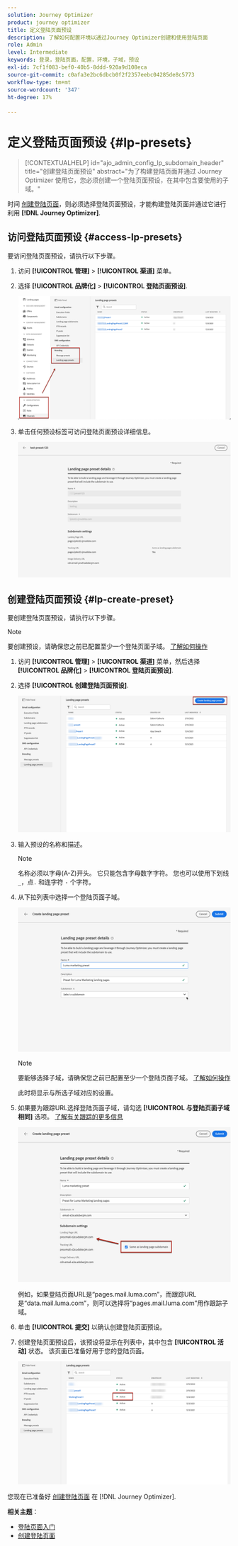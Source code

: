 ```yaml
---
solution: Journey Optimizer
product: journey optimizer
title: 定义登陆页面预设
description: 了解如何配置环境以通过Journey Optimizer创建和使用登陆页面
role: Admin
level: Intermediate
keywords: 登录，登陆页面，配置，环境，子域，预设
exl-id: 7cf1f083-bef0-40b5-8ddd-920a9d108eca
source-git-commit: c0afa3e2bc6dbcb0f2f2357eebc04285de8c5773
workflow-type: tm+mt
source-wordcount: '347'
ht-degree: 17%

---
```


# 定义登陆页面预设 {#lp-presets}

>[!CONTEXTUALHELP]
>id="ajo_admin_config_lp_subdomain_header"
>title="创建登陆页面预设"
>abstract="为了构建登陆页面并通过 Journey Optimizer 使用它，您必须创建一个登陆页面预设，在其中包含要使用的子域。"

时间 [创建登陆页面](../landing-pages/create-lp.md#create-a-lp)，则必须选择登陆页面预设，才能构建登陆页面并通过它进行利用 **[!DNL Journey Optimizer]**.

## 访问登陆页面预设 {#access-lp-presets}

要访问登陆页面预设，请执行以下步骤。

1. 访问 **[!UICONTROL 管理]** > **[!UICONTROL 渠道]** 菜单。

1. 选择 **[!UICONTROL 品牌化]** > **[!UICONTROL 登陆页面预设]**.

   ![](assets/lp_presets-access.png)

1. 单击任何预设标签可访问登陆页面预设详细信息。

   ![](assets/lp_preset-details.png)

## 创建登陆页面预设 {#lp-create-preset}

要创建登陆页面预设，请执行以下步骤。

>[!NOTE]
>
>要创建预设，请确保您之前已配置至少一个登陆页面子域。 [了解如何操作](lp-subdomains.md)

1. 访问 **[!UICONTROL 管理]** > **[!UICONTROL 渠道]** 菜单，然后选择 **[!UICONTROL 品牌化]** > **[!UICONTROL 登陆页面预设]**.

1. 选择 **[!UICONTROL 创建登陆页面预设]**.

   ![](assets/lp_create-preset-temp.png)

1. 输入预设的名称和描述。

   >[!NOTE]
   >
   > 名称必须以字母(A-Z)开头。 它只能包含字母数字字符。 您也可以使用下划线 `_`，点`.` 和连字符 `-` 个字符。

1. 从下拉列表中选择一个登陆页面子域。

   ![](assets/lp_preset-subdomain.png)

   >[!NOTE]
   >
   >要能够选择子域，请确保您之前已配置至少一个登陆页面子域。 [了解如何操作](#lp-subdomains)

   此时将显示与所选子域对应的设置。

1. 如果要为跟踪URL选择登陆页面子域，请勾选 **[!UICONTROL 与登陆页面子域相同]** 选项。 [了解有关跟踪的更多信息](../email/message-tracking.md)

   ![](assets/lp_preset-subdomain-settings-same.png)

   例如，如果登陆页面URL是“pages.mail.luma.com”，而跟踪URL是“data.mail.luma.com”，则可以选择将“pages.mail.luma.com”用作跟踪子域。

1. 单击 **[!UICONTROL 提交]** 以确认创建登陆页面预设。 <!--You can also save the preset as draft and resume its configuration later on.-->

   <!--![](assets/lp_preset-subdomain-settings-submit.png)-->

1. 创建登陆页面预设后，该预设将显示在列表中，其中包含 **[!UICONTROL 活动]** 状态。 该页面已准备好用于您的登陆页面。

   ![](assets/lp-preset-active-temp.png)

您现在已准备好 [创建登陆页面](../landing-pages/create-lp.md) 在 [!DNL Journey Optimizer].
<!--
>[!NOTE]
>
>Learn how to create channel surfaces for push notifications and emails in [this section](channel-surfaces.md).-->

**相关主题**：

* [登陆页面入门](../landing-pages/get-started-lp.md)
* [创建登陆页面](../landing-pages/create-lp.md#create-a-lp)
